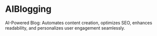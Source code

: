 # AIBlogging
AI-Powered Blog: Automates content creation, optimizes SEO, enhances readability, and personalizes user engagement seamlessly.
